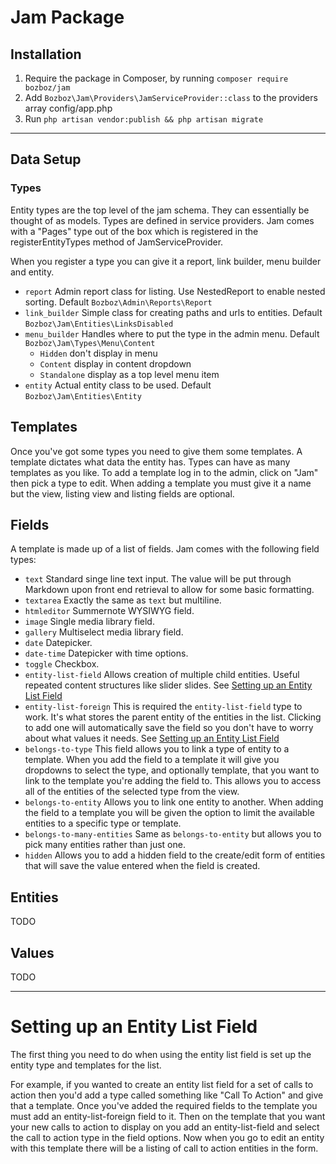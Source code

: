 # Jam Package

## Installation

1. Require the package in Composer, by running `composer require bozboz/jam`
2. Add `Bozboz\Jam\Providers\JamServiceProvider::class` to the providers array config/app.php
3. Run `php artisan vendor:publish && php artisan migrate` 

---

## Data Setup

### Types

Entity types are the top level of the jam schema. They can essentially be thought of as models. Types are defined in service providers. Jam comes with a "Pages" type out of the box which is registered in the registerEntityTypes method of JamServiceProvider.

When you register a type you can give it a report, link builder, menu builder and entity.

-   `report` Admin report class for listing. Use NestedReport to enable nested sorting. Default `Bozboz\Admin\Reports\Report`
-   `link_builder` Simple class for creating paths and urls to entities. Default `Bozboz\Jam\Entities\LinksDisabled`
-   `menu_builder` Handles where to put the type in the admin menu. Default `Bozboz\Jam\Types\Menu\Content`
    -   `Hidden` don't display in menu
    -   `Content` display in content dropdown
    -   `Standalone` display as a top level menu item
-   `entity` Actual entity class to be used. Default `Bozboz\Jam\Entities\Entity`

## Templates

Once you've got some types you need to give them some templates. A template dictates what data the entity has. Types can have as many templates as you like. To add a template log in to the admin, click on "Jam" then pick a type to edit. When adding a template you must give it a name but the view, listing view and listing fields are optional. 

## Fields

A template is made up of a list of fields. Jam comes with the following field types:

- `text` Standard singe line text input. The value will be put through Markdown upon front end retrieval to allow for some basic formatting.
- `textarea` Exactly the same as `text` but multiline.
- `htmleditor` Summernote WYSIWYG field.
- `image` Single media library field.
- `gallery` Multiselect media library field.
- `date` Datepicker.
- `date-time` Datepicker with time options.
- `toggle` Checkbox.
- `entity-list-field` Allows creation of multiple child entities. Useful repeated content structures like slider slides. See [Setting up an Entity List Field](#setting-up-an-entity-list-field)
- `entity-list-foreign` This is required the `entity-list-field` type to work. It's what stores the parent entity of the entities in the list. Clicking to add one will automatically save the field so you don't have to worry about what values it needs. See [Setting up an Entity List Field](#setting-up-an-entity-list-field)
- `belongs-to-type` This field allows you to link a type of entity to a template. When you add the field to a template it will give you dropdowns to select the type, and optionally template, that you want to link to the template you're adding the field to. This allows you to access all of the entities of the selected type from the view.
- `belongs-to-entity` Allows you to link one entity to another. When adding the field to a template you will be given the option to limit the available entities to a specific type or template.
- `belongs-to-many-entities` Same as `belongs-to-entity` but allows you to pick many entities rather than just one.
- `hidden` Allows you to add a hidden field to the create/edit form of entities that will save the value entered when the field is created. 

## Entities

TODO

## Values

TODO

---

# Setting up an Entity List Field

The first thing you need to do when using the entity list field is set up the entity type and templates for the list. 

For example, if you wanted to create an entity list field for a set of calls to action then you'd add a type called something like "Call To Action" and give that a template. Once you've added the required fields to the template you must add an entity-list-foreign field to it. Then on the template that you want your new calls to action to display on you add an entity-list-field and select the call to action type in the field options. Now when you go to edit an entity with this template there will be a listing of call to action entities in the form. 
